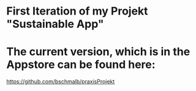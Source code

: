 # First Iteration of my Projekt "Sustainable App"

# The current version, which is in the Appstore can be found here:

https://github.com/bschmalb/praxisProjekt
